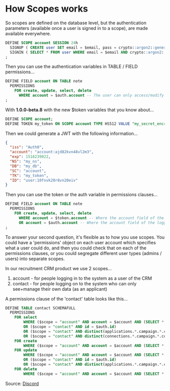 # How Scopes works

So scopes are defined on the database level, but the authentication parameters (available once a user is signed in to a scope), are made available everywhere.

```sql
DEFINE SCOPE account SESSION 24h
  SIGNUP ( CREATE user SET email = $email, pass = crypto::argon2::generate($pass) )
  SIGNIN ( SELECT * FROM user WHERE email = $email AND crypto::argon2::compare(pass, $pass) )
;
```

Then you can use the authentication variables in TABLE / FIELD permissions...

```sql
DEFINE FIELD account ON TABLE note
  PERMISSIONS
    FOR create, update, select, delete
      WHERE account = $auth.account -- The user can only access/modify notes, if the account matches the account they belong to
;
```

With **1.0.0-beta.8** with the new $token variables that you know about...

```sql
DEFINE SCOPE account;
DEFINE TOKEN my_token ON SCOPE account TYPE HS512 VALUE "my_secret_encryption_key";
```

Then we could generate a JWT with the following information...

```json
{
  "iss": "Auth0",
  "account": "account:ajd82kvn48vl2m3",
  "exp": 1516239022,
  "NS": "my_ns",
  "DB": "my_db",
  "SC": "account",
  "TK": "my_token",
  "ID": "user:10fnvk20r8vn20eiv"
}
```

Then you can use the token or the auth variable in permissions clauses...

```sql
DEFINE FIELD account ON TABLE note
  PERMISSIONS
    FOR create, update, select, delete
      WHERE account = $token.account -- Where the account field of the JWT (which is a record id) matches the account field of the document
      OR account = $auth.account -- Where the account field of the logged in user (taken from the ID field on the JWT) matches the account field of the document
;
```

To answer your second question, it's flexible as to how you use scopes. You could have a 'permissions' object on each user account which specifies what a user could do, and then you could check that on each of the permissions clauses, or you could segregate different user types (admins / users) into separate scopes.

In our recruitment CRM product we use 2 scopes...

1. account - for people logging in to the system as a user of the CRM
2. contact - for people logging on to the system who can only see+manage their own data (as an applicant)

A permissions clause of the 'contact' table looks like this...

```sql
DEFINE TABLE contact SCHEMAFULL
  PERMISSIONS
    FOR select
        WHERE ($scope = "account" AND account = $account AND (SELECT * FROM $auth.access WHERE account = $account AND (admin = true OR permissions.crm ∋ "s") LIMIT 1))
        OR ($scope = "contact" AND id = $auth.id)
        OR ($scope = "contact" AND distinct(applications.*.campaign.*.connections.*.contact) ∋ $auth.id)
        OR ($scope = "contact" AND distinct(connections.*.campaign.*.connections.*.contact) ∋ $auth.id)
    FOR create
        WHERE ($scope = "account" AND account = $account AND (SELECT * FROM $auth.access WHERE account = $account AND (admin = true OR permissions.crm ∋ "c") LIMIT 1))
    FOR update
        WHERE ($scope = "account" AND account = $account AND (SELECT * FROM $auth.access WHERE account = $account AND (admin = true OR permissions.crm ∋ "u") LIMIT 1))
        OR ($scope = "contact" AND id = $auth.id)
        OR ($scope = "contact" AND distinct(applications.*.campaign.*.connections.*.contact) ∋ $auth.id)
    FOR delete
        WHERE ($scope = "account" AND account = $account AND (SELECT * FROM $auth.access WHERE account = $account AND (admin = true OR permissions.crm ∋ "d") LIMIT 1))
```

Source: [Discord](https://discord.com/channels/902568124350599239/1025048139968815194/1025055707952844863)
